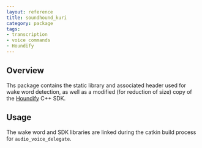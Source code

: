 ```yaml
---
layout: reference
title: soundhound_kuri
category: package
tags: 
- transcription
- voice commands
- Houndify
---
```


## Overview
Ths package contains the static library and associated header used for wake 
word detection, as well as a modified (for reduction of size) copy of the 
[Houndify](https://houndify.com) C++ SDK.

## Usage
The wake word and SDK libraries are linked during the catkin build process 
for ``audio_voice_delegate``. 

